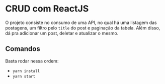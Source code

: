 # CRUD com ReactJS

O projeto consiste no consumo de uma API, no qual há uma listagem das postagens, um filtro pelo `title` do post e paginação da tabela. Além disso, dá pra adicionar um post, deletar e atualizar o mesmo.

## Comandos

Basta rodar nessa ordem:

* `yarn install`
* `yarn start`



